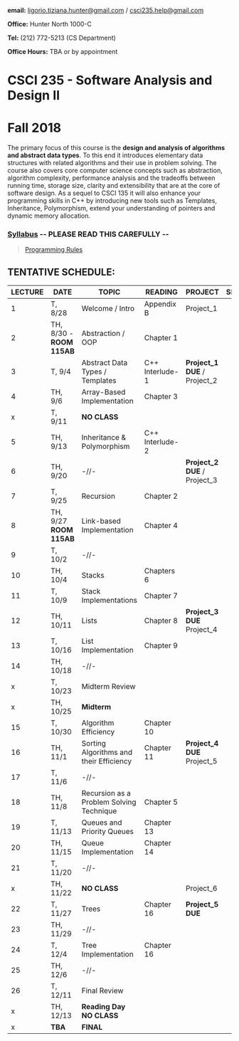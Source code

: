 **email:** ligorio.tiziana.hunter@gmail.com  / csci235.help@gmail.com 

**Office:** Hunter North 1000-C 

**Tel:** (212) 772-5213 (CS Department)

**Office Hours:** TBA or by appointment

# CSCI 235 - Software Analysis and Design II 
# Fall 2018


The primary focus of this course is the **design and analysis of algorithms and abstract data types**. To this end it introduces elementary data structures with related algorithms and their use in problem solving. The course also covers core computer science concepts such as abstraction, algorithm complexity, performance analysis and the tradeoffs between running time, storage size, clarity and extensibility that are at the core of software design. As a sequel to CSCI 135 it will also enhance your programming skills in C++ by introducing new tools such as Templates, Inheritance, Polymorphism, extend your understanding of pointers and dynamic memory allocation.







### [Syllabus](CSCI235_Fall2018_Syllabus.pdf)   **-- PLEASE READ THIS CAREFULLY --**






> [Programming Rules](CSCI235_ProgrammingRules.pdf)







## TENTATIVE SCHEDULE:

LECTURE | DATE | TOPIC | READING | PROJECT | SLIDES
------- | ---- | ----- | -------- | --------- | ------- |
1 | T, 8/28 | Welcome / Intro | Appendix B | Project_1 |
2 | TH,  8/30 - **ROOM 115AB** | Abstraction / OOP | Chapter 1  | |
3 | T, 9/4 | Abstract Data Types / Templates | C++ Interlude-1 | **Project_1 DUE** /  Project_2 |
4 | TH, 9/6 | Array-Based Implementation | Chapter 3  | |
x | T, 9/11 | **NO CLASS** | | |
5 | TH, 9/13 | Inheritance  & Polymorphism | C++ Interlude-2 |  |
6 | TH, 9/20 | -//- |  |  **Project_2 DUE**  /  Project_3 |
7 | T, 9/25 | Recursion | Chapter 2 |  |
8 | TH, 9/27 **ROOM 115AB** | Link-based Implementation | Chapter 4 |
9 | T, 10/2 | -//-  |  | |
10 | TH, 10/4 | Stacks | Chapters 6 |  |
11 | T, 10/9 | Stack Implementations | Chapter 7 | | 
12 | TH, 10/11 | Lists | Chapter 8 | **Project_3 DUE** Project_4 |  |
13 | T, 10/16 | List Implementation | Chapter 9 |  | |
14 | TH, 10/18 | -//- | | | | 
x | T, 10/23 | Midterm Review | |  |  |
x | TH, 10/25 | **Midterm** |  |  |  |
15 | T, 10/30 | Algorithm Efficiency | Chapter 10 | | |
16 | TH, 11/1 | Sorting Algorithms and their Efficiency | Chapter 11 | **Project_4 DUE** Project_5  |
17 | T, 11/6 | -//- |  | | | 
18 | TH, 11/8 | Recursion as a Problem Solving Technique | Chapter 5 | 
19 | T, 11/13 | Queues and Priority Queues | Chapter 13 |
20 | TH, 11/15 | Queue Implementation | Chapter 14 | 
21 | T, 11/20 | -//- | 
x | TH, 11/22 | **NO CLASS** | | Project_6 | 
22 | T, 11/27 | Trees | Chapter 16 | **Project_5 DUE** | 
23 | TH, 11/29 | -//- | 
24 | T, 12/4 | Tree Implementation | Chapter 16 | 
25 | TH, 12/6 | -//- |
26 | T, 12/11 | Final Review | 
x | TH, 12/13 | **Reading Day NO CLASS** | 
x | **TBA** | **FINAL** | 

